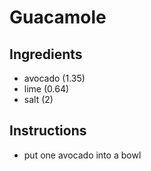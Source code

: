 # Guacamole 

## Ingredients
* avocado (1.35)
* lime (0.64)
* salt (2)

## Instructions
* put one avocado into a bowl
